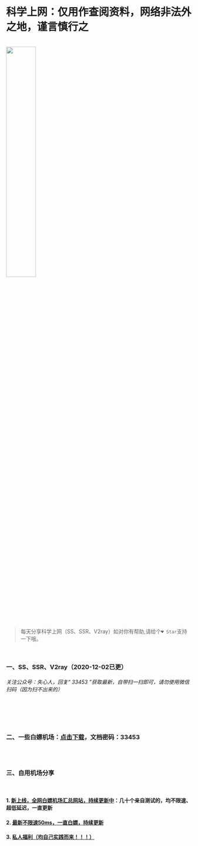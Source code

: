 # 科学上网：仅用作查阅资料，网络非法外之地，谨言慎行之

<br>

<img src="https://p.pstatp.com/origin/137b700017bf612c9ba96" width="40%">

<br>

> 每天分享科学上网（SS、SSR、V2ray）如对你有帮助,请给个`♥ Star`支持一下哦。

<br>

### 一、SS、SSR、V2ray（2020-12-02已更）

###### 关注公众号：失心人，回复“ 33453 ”获取最新，自带扫一扫即可，请勿使用微信扫码（因为扫不出来的）

<br><br><br>

### 二、一些白嫖机场：[点击下载](https://n802.com/file/30401944-474439088)，文档密码：33453

<br><br>

### 三、自用机场分享

<br>

#### 1. [新上线，全网白嫖机场汇总网站，持续更新中](https://shop.3kla.cn/?cid=5&tid=44 "新上线，全网白嫖机场汇总网站，持续更新中")：几十个亲自测试的，均不限速、超低延迟，一直更新

#### 2. [最新不限速50ms，一直白嫖，持续更新](https://shop.3kla.cn/?cid=5&tid=1 "50个左右不限速，一直白嫖，持续更新")

#### 3. [ 私人福利（均自己实践而来！！！）](http://www.anran.ga/ "私人教程整理")

